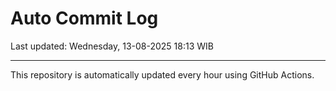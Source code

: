 # Auto Commit Log

Last updated: Wednesday, 13-08-2025 18:13 WIB

---

This repository is automatically updated every hour using GitHub Actions.
